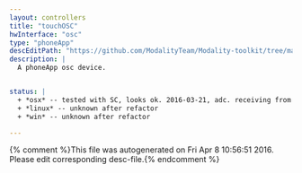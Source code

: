 ```yaml
---
layout: controllers
title: "touchOSC"
hwInterface: "osc"
type: "phoneApp"
descEditPath: "https://github.com/ModalityTeam/Modality-toolkit/tree/master/Modality/MKtlDescriptions//touchosc-simple1.desc.scd"
description: |
  A phoneApp osc device.


status: |
  + *osx* -- tested with SC, looks ok. 2016-03-21, adc. receiving from iphone not working.
  + *linux* -- unknown after refactor
  + *win* -- unknown after refactor

---
```

{% comment %}This file was autogenerated on Fri Apr  8 10:56:51 2016. Please edit corresponding desc-file.{% endcomment %}